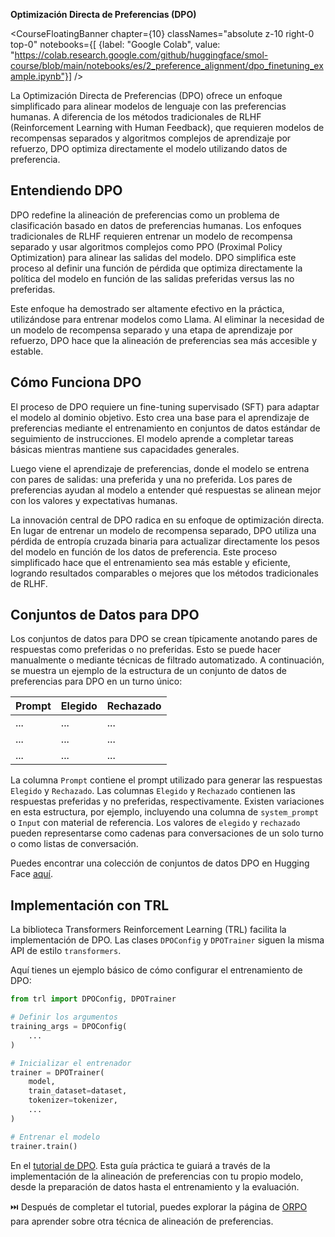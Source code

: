 **Optimización Directa de Preferencias (DPO)**

<CourseFloatingBanner chapter={10}
  classNames="absolute z-10 right-0 top-0"
  notebooks={[
    {label: "Google Colab", value: "https://colab.research.google.com/github/huggingface/smol-course/blob/main/notebooks/es/2_preference_alignment/dpo_finetuning_example.ipynb"}] />

La Optimización Directa de Preferencias (DPO) ofrece un enfoque simplificado para alinear modelos de lenguaje con las preferencias humanas. A diferencia de los métodos tradicionales de RLHF (Reinforcement Learning with Human Feedback), que requieren modelos de recompensas separados y algoritmos complejos de aprendizaje por refuerzo, DPO optimiza directamente el modelo utilizando datos de preferencia.

## Entendiendo DPO

DPO redefine la alineación de preferencias como un problema de clasificación basado en datos de preferencias humanas. Los enfoques tradicionales de RLHF requieren entrenar un modelo de recompensa separado y usar algoritmos complejos como PPO (Proximal Policy Optimization) para alinear las salidas del modelo. DPO simplifica este proceso al definir una función de pérdida que optimiza directamente la política del modelo en función de las salidas preferidas versus las no preferidas.

Este enfoque ha demostrado ser altamente efectivo en la práctica, utilizándose para entrenar modelos como Llama. Al eliminar la necesidad de un modelo de recompensa separado y una etapa de aprendizaje por refuerzo, DPO hace que la alineación de preferencias sea más accesible y estable.

## Cómo Funciona DPO

El proceso de DPO requiere un fine-tuning supervisado (SFT) para adaptar el modelo al dominio objetivo. Esto crea una base para el aprendizaje de preferencias mediante el entrenamiento en conjuntos de datos estándar de seguimiento de instrucciones. El modelo aprende a completar tareas básicas mientras mantiene sus capacidades generales.

Luego viene el aprendizaje de preferencias, donde el modelo se entrena con pares de salidas: una preferida y una no preferida. Los pares de preferencias ayudan al modelo a entender qué respuestas se alinean mejor con los valores y expectativas humanas.

La innovación central de DPO radica en su enfoque de optimización directa. En lugar de entrenar un modelo de recompensa separado, DPO utiliza una pérdida de entropía cruzada binaria para actualizar directamente los pesos del modelo en función de los datos de preferencia. Este proceso simplificado hace que el entrenamiento sea más estable y eficiente, logrando resultados comparables o mejores que los métodos tradicionales de RLHF.

## Conjuntos de Datos para DPO

Los conjuntos de datos para DPO se crean típicamente anotando pares de respuestas como preferidas o no preferidas. Esto se puede hacer manualmente o mediante técnicas de filtrado automatizado. A continuación, se muestra un ejemplo de la estructura de un conjunto de datos de preferencias para DPO en un turno único:

| Prompt | Elegido | Rechazado |
|--------|---------|-----------|
| ...    | ...     | ...       |
| ...    | ...     | ...       |
| ...    | ...     | ...       |

La columna `Prompt` contiene el prompt utilizado para generar las respuestas `Elegido` y `Rechazado`. Las columnas `Elegido` y `Rechazado` contienen las respuestas preferidas y no preferidas, respectivamente. Existen variaciones en esta estructura, por ejemplo, incluyendo una columna de `system_prompt` o `Input` con material de referencia. Los valores de `elegido` y `rechazado` pueden representarse como cadenas para conversaciones de un solo turno o como listas de conversación.

Puedes encontrar una colección de conjuntos de datos DPO en Hugging Face [aquí](https://huggingface.co/collections/argilla/preference-datasets-for-dpo-656f0ce6a00ad2dc33069478).

## Implementación con TRL

La biblioteca Transformers Reinforcement Learning (TRL) facilita la implementación de DPO. Las clases `DPOConfig` y `DPOTrainer` siguen la misma API de estilo `transformers`.

Aquí tienes un ejemplo básico de cómo configurar el entrenamiento de DPO:

```python
from trl import DPOConfig, DPOTrainer

# Definir los argumentos
training_args = DPOConfig(
    ...
)

# Inicializar el entrenador
trainer = DPOTrainer(
    model,
    train_dataset=dataset,
    tokenizer=tokenizer,
    ...
)

# Entrenar el modelo
trainer.train()
```

En el [tutorial de DPO](../../../notebooks/es/2_preference_alignment/../notebooks/es/2_preference_alignment/dpo_finetuning_example.ipynb). Esta guía práctica te guiará a través de la implementación de la alineación de preferencias con tu propio modelo, desde la preparación de datos hasta el entrenamiento y la evaluación.

⏭️ Después de completar el tutorial, puedes explorar la página de [ORPO](./orpo.md) para aprender sobre otra técnica de alineación de preferencias.